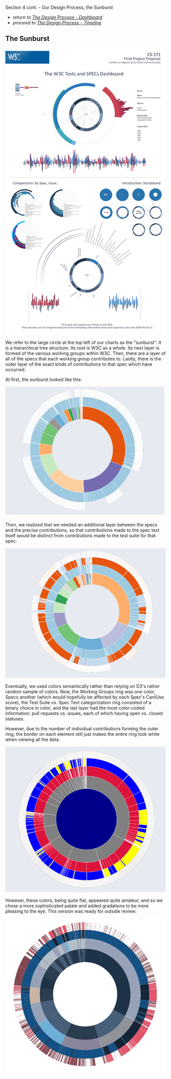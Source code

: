 Section 4 cont. - Our Design Process, the Sunburst

* *return to [The Design Process - Dashboard](design_index.md)*
* *proceed to [The Design Process - Timeline](design_timeline.md)*

## The Sunburst

<p align="center">
    <img src="images/w3_proposal.jpg" width="600"/>
</p>

We refer to the large circle at the top left of our charts as the "sunburst".  It is a hierarchical tree structure.  Its root is W3C as a whole.  Its next layer is formed of the various working groups within W3C.  Then, there are a layer of all of the specs that each working group contributes to.  Lastly, there is the outer layer of the exact kinds of contributions to that spec which have occurred.

At first, the sunburst looked like this:

<p align="center">
    <img src="images/sunburst1.png" width="600"/>
</p>

Then, we realized that we needed an additional layer between the specs and the precise contributions, so that contributions made to the spec text itself would be distinct from contributions made to the test suite for that spec:

<p align="center">
    <img src="images/sunburst2.png" width="600"/>
</p>

Eventually, we used colors semantically rather than relying on D3's rather random sample of colors.  Now, the Working Groups ring was one color, Specs another (which would hopefully be affected by each Spec's CanIUse score), the Test Suite vs. Spec Text categorization ring consisted of a binary choice in color, and the last layer had the most color-coded information: pull requests vs. issues, each of which having open vs. closed statuses.

However, due to the number of individual contributions forming the outer ring, the border on each element still just makes the entire ring look white when viewing all the data:

<p align="center">
    <img src="images/sunburst3.png" width="600"/>
</p>

However, these colors, being quite flat, appeared quite amateur, and so we chose a more sophisticated palate and added gradations to be more pleasing to the eye.  This version was ready for outside review:

<p align="center">
    <img src="images/sunburst4.png" width="600"/>
</p>




